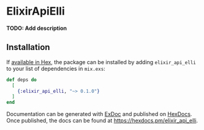 # ElixirApiElli

**TODO: Add description**

## Installation

If [available in Hex](https://hex.pm/docs/publish), the package can be installed
by adding `elixir_api_elli` to your list of dependencies in `mix.exs`:

```elixir
def deps do
  [
    {:elixir_api_elli, "~> 0.1.0"}
  ]
end
```

Documentation can be generated with [ExDoc](https://github.com/elixir-lang/ex_doc)
and published on [HexDocs](https://hexdocs.pm). Once published, the docs can
be found at <https://hexdocs.pm/elixir_api_elli>.

